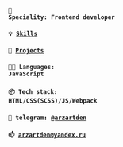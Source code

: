#### <code>👷 Speciality: Frontend developer</code><br>
#### <code>💡 [Skills](SKILLS.md)</code>
#### <code>🧻 [Projects](PROJECTS.md)</code>
#### <code>🧑‍💻 Languages: JavaScript</code>
#### <code>📦 Tech stack: HTML/CSS(SCSS)/JS/Webpack</code>
#### <code>💬 telegram: [@arzartden](https://telegram.me/arzartden)</code>
#### <code>📫 [arzartden@yandex.ru](mailto:arzartden@yandex.ru)</code>
